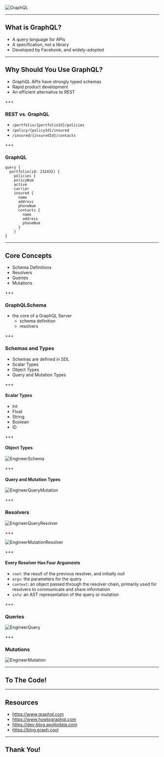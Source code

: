 ![GraphQL](/images/graphql-logo.jpg)

---
## What is GraphQL?
 - A query language for APIs
 - A specification, not a library
 - Developed by Facebook, and widely-adopted

---

## Why Should You Use GraphQL?
 - GraphQL APIs have strongly typed schemas
 - Rapid product development
 - An efficient alternative to REST
    
+++

### REST vs. GraphQL

 - `/portfolio/{portfolioId}/policies`
 - `/policy/{policyId}/insured`
 - `/insured/{insuredId}/contacts`

+++

### GraphQL
```
query {
  portfolio(id: 232432) {
    policies {
    policyNum
    active
    carrier
    insured {
      name
      address
      phoneNum
      contacts {
        name
        address
        phoneNum
      }
    }
}
```
---

## Core Concepts
 - Schema Definitions
 - Resolvers
 - Queries
 - Mutations

+++

### GraphQLSchema
- the core of a GraphQL Server
    - schema definition
    - resolvers

+++

### Schemas and Types
- Schemas are defined in SDL
- Scalar Types
- Object Types
- Query and Mutation Types 

+++

#### Scalar Types
 - Int
 - Float
 - String
 - Boolean
 - ID

+++

#### Object Types
![EngineerSchema](/images/engineer-schema.png)

+++

#### Query and Mutation Types
![EngineerQueryMutation](/images/engineer-query-mutation.png)

+++

### Resolvers
![EngineerQueryResolver](/images/engineer-query-resolver.png)

+++

![EngineerMutationResolver](/images/engineer-mutation-resolver.png)

+++

#### Every Resolver Has Four Arguments
 - `root`: the result of the previous resolver, and initially null 
 - `args`: the parameters for the query
 - `context`: an object passed through the resolver chain, primarily used for resolvers to communicate and share information
 - `info`: an AST representation of the query or mutation

+++

### Queries
![EngineerQuery](/images/engineer-query.png)

+++

### Mutations
![EngineerMutation](/images/engineer-mutation.png)

---

## To The Code!

---

## Resources
- <https://www.graphql.com>
- <https://www.howtographql.com>
- <https://dev-blog.apollodata.com>
- <https://blog.graph.cool>

---

## Thank You!